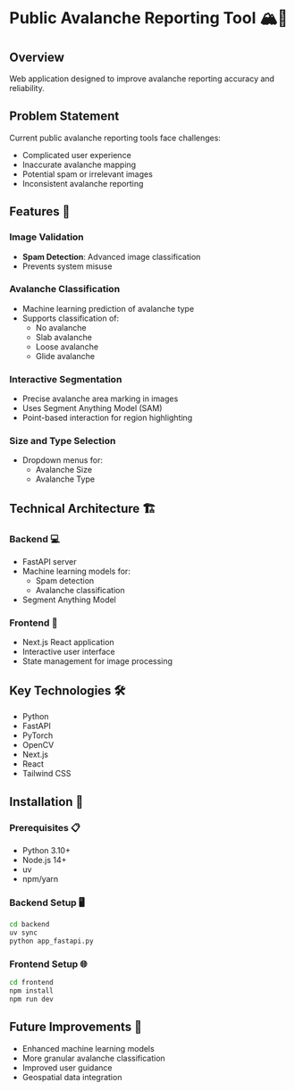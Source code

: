 # Public Avalanche Reporting Tool 🏔️🚨

## Overview

Web application designed to improve avalanche reporting accuracy and reliability.

## Problem Statement

Current public avalanche reporting tools face challenges:
- Complicated user experience
- Inaccurate avalanche mapping
- Potential spam or irrelevant images
- Inconsistent avalanche reporting

## Features 🚀

### Image Validation
- **Spam Detection**: Advanced image classification
- Prevents system misuse

### Avalanche Classification
- Machine learning prediction of avalanche type
- Supports classification of:
  - No avalanche
  - Slab avalanche
  - Loose avalanche
  - Glide avalanche

### Interactive Segmentation 
- Precise avalanche area marking in images
- Uses Segment Anything Model (SAM)
- Point-based interaction for region highlighting

### Size and Type Selection
- Dropdown menus for:
  - Avalanche Size
  - Avalanche Type

## Technical Architecture 🏗️

### Backend 💻
- FastAPI server
- Machine learning models for:
  - Spam detection
  - Avalanche classification
- Segment Anything Model

### Frontend 🎨
- Next.js React application
- Interactive user interface
- State management for image processing

## Key Technologies 🛠️
- Python
- FastAPI
- PyTorch
- OpenCV
- Next.js
- React
- Tailwind CSS

## Installation 🔧

### Prerequisites 📋
- Python 3.10+
- Node.js 14+
- uv
- npm/yarn

### Backend Setup 🖥️
```bash
cd backend
uv sync
python app_fastapi.py
```

### Frontend Setup 🌐
```bash
cd frontend
npm install
npm run dev
```

## Future Improvements 🔮
- Enhanced machine learning models
- More granular avalanche classification
- Improved user guidance
- Geospatial data integration
